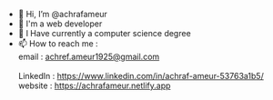 - 👋 Hi, I’m @achrafameur
- 👀 I'm a web developer
- 🌱 I Have currently a computer science degree 
- 📫 How to reach me : <br>
     email : achref.ameur1925@gmail.com  <br>                                                                                                                                                         
     LinkedIn : https://www.linkedin.com/in/achraf-ameur-53763a1b5/ <br>
     website : https://achrafameur.netlify.app <br>
 
<!---
achrafameur/achrafameur is a ✨ special ✨ repository because its `README.md` (this file) appears on your GitHub profile.
You can click the Preview link to take a look at your changes.
--->
